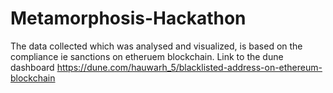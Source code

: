 # Metamorphosis-Hackathon
The data collected which was analysed and visualized, is based on the compliance ie sanctions on etheruem blockchain.
Link to the dune dashboard https://dune.com/hauwarh_5/blacklisted-address-on-ethereum-blockchain

